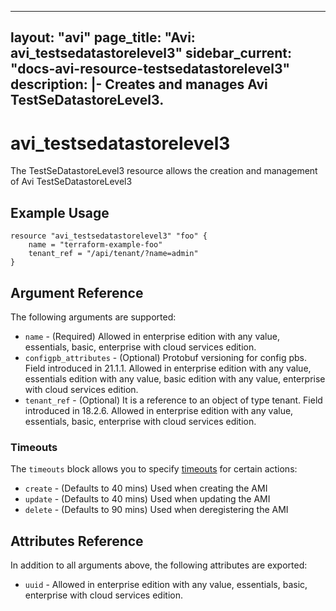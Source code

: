 <!--
    Copyright 2021 VMware, Inc.
    SPDX-License-Identifier: Mozilla Public License 2.0
-->
---
layout: "avi"
page_title: "Avi: avi_testsedatastorelevel3"
sidebar_current: "docs-avi-resource-testsedatastorelevel3"
description: |-
  Creates and manages Avi TestSeDatastoreLevel3.
---

# avi_testsedatastorelevel3

The TestSeDatastoreLevel3 resource allows the creation and management of Avi TestSeDatastoreLevel3

## Example Usage

```hcl
resource "avi_testsedatastorelevel3" "foo" {
    name = "terraform-example-foo"
    tenant_ref = "/api/tenant/?name=admin"
}
```

## Argument Reference

The following arguments are supported:

* `name` - (Required) Allowed in enterprise edition with any value, essentials, basic, enterprise with cloud services edition.
* `configpb_attributes` - (Optional) Protobuf versioning for config pbs. Field introduced in 21.1.1. Allowed in enterprise edition with any value, essentials edition with any value, basic edition with any value, enterprise with cloud services edition.
* `tenant_ref` - (Optional) It is a reference to an object of type tenant. Field introduced in 18.2.6. Allowed in enterprise edition with any value, essentials, basic, enterprise with cloud services edition.


### Timeouts

The `timeouts` block allows you to specify [timeouts](https://www.terraform.io/docs/configuration/resources.html#timeouts) for certain actions:

* `create` - (Defaults to 40 mins) Used when creating the AMI
* `update` - (Defaults to 40 mins) Used when updating the AMI
* `delete` - (Defaults to 90 mins) Used when deregistering the AMI

## Attributes Reference

In addition to all arguments above, the following attributes are exported:

* `uuid` -  Allowed in enterprise edition with any value, essentials, basic, enterprise with cloud services edition.

